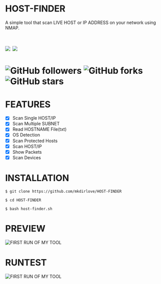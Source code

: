 # HOST-FINDER
A simple tool that scan LIVE HOST or IP ADDRESS on your network using NMAP.

# <img src="https://img.shields.io/badge/MADE%20WITH-BASH-yellowgreen"> <img src="https://img.shields.io/badge/POWERED%20BY: NMAP-yellowgreen">
# <img alt="GitHub followers" src="https://img.shields.io/github/followers/mkdirlove?label=FOLLOW&style=for-the-badge"> <img alt="GitHub forks" src="https://img.shields.io/github/forks/mkdirlove/HOST-FINDER?label=FORK&style=for-the-badge"> <img alt="GitHub stars" src="https://img.shields.io/github/stars/mkdirlove/HOST-FINDER?style=for-the-badge">
# FEATURES
- [x] Scan Single HOST/IP
- [x] Scan Multiple SUBNET
- [x] Read HOSTNAME File(txt) 
- [x] OS Detection
- [x] Scan Protected Hosts
- [x] Scan HOST/IP
- [x] Show Packets
- [x] Scan Devices
#
# INSTALLATION
`$ git clone https://github.com/mkdirlove/HOST-FINDER`

`$ cd HOST-FINDER`

`$ bash host-finder.sh`
#
# PREVIEW
![FIRST RUN OF MY TOOL](https://github.com/mkdirlove/HOST-FINDER/blob/master/1.png)
#
# RUNTEST
![FIRST RUN OF MY TOOL](https://github.com/mkdirlove/HOST-FINDER/blob/master/2.gif)
